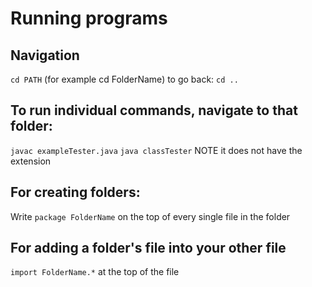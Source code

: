 # Running programs

## Navigation
`cd PATH` (for example cd FolderName)
to go back: `cd ..`

## To run individual commands, navigate to that folder:
`javac exampleTester.java`
`java classTester` NOTE it does not have the extension

## For creating folders:
Write `package FolderName` on the top of every single file in the folder

## For adding a folder's file into your other file
`import FolderName.*` at the top of the file